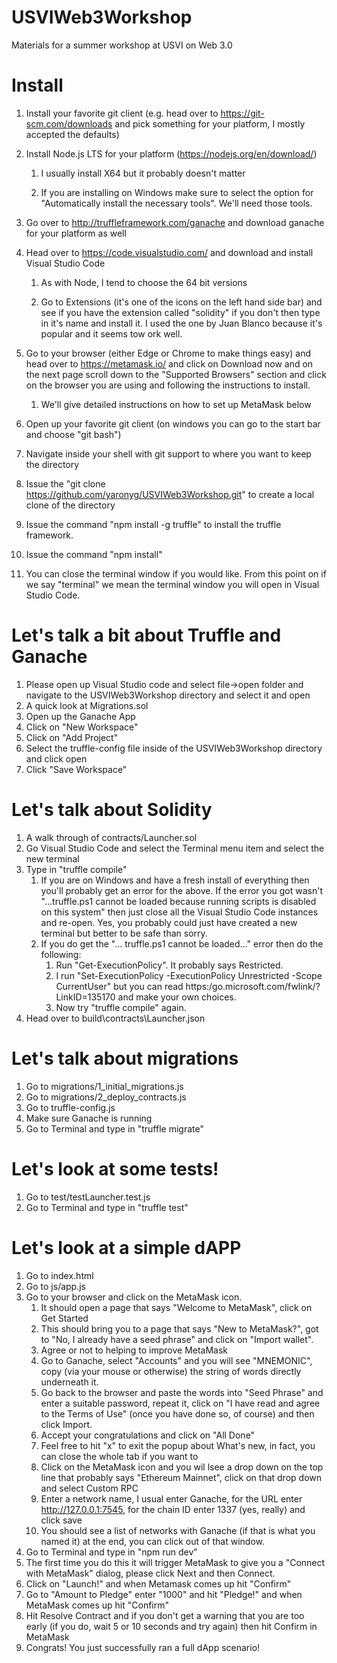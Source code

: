 # USVIWeb3Workshop
Materials for a summer workshop at USVI on Web 3.0

# Install
1. Install your favorite git client (e.g. head over to https://git-scm.com/downloads and pick something for your platform, I mostly accepted the defaults)

3. Install Node.js LTS for your platform (https://nodejs.org/en/download/)

   1. I usually install X64 but it probably doesn't matter

   2. If you are installing on Windows make sure to select the option for "Automatically install the necessary tools". We'll need those tools.

5. Go over to http://truffleframework.com/ganache and download ganache for your platform as well

5. Head over to https://code.visualstudio.com/ and download and install Visual Studio Code

   1. As with Node, I tend to choose the 64 bit versions

   2. Go to Extensions (it's one of the icons on the left hand side bar) and see if you have the extension called "solidity" if you don't then type in it's name and install it. I used the one by Juan Blanco because it's popular and it seems tow ork well.

4. Go to your browser (either Edge or Chrome to make things easy) and head over to https://metamask.io/ and click on Download now and on the next page scroll down to the "Supported Browsers" section and click on the browser you are using and following the instructions to install.
   
    1. We'll give detailed instructions on how to set up MetaMask below

1. Open up your favorite git client (on windows you can go to the start bar and choose "git bash")
3. Navigate inside your shell with git support to where you want to keep the directory
4. Issue the "git clone https://github.com/yaronyg/USVIWeb3Workshop.git" to create a local clone of the directory
5. Issue the command "npm install -g truffle" to install the truffle framework.
1. Issue the command "npm install"
5. You can close the terminal window if you would like. From this point on if we say "terminal" we mean the terminal window you will open in Visual Studio Code.

# Let's talk a bit about Truffle and Ganache
1. Please open up Visual Studio code and select file->open folder and navigate to the USVIWeb3Workshop directory and select it and open
1. A quick look at Migrations.sol
2. Open up the Ganache App
3. Click on "New Workspace"
4. Click on "Add Project"
5. Select the truffle-config file inside of the USVIWeb3Workshop directory and click open
6. Click "Save Workspace"

# Let's talk about Solidity
1. A walk through of contracts/Launcher.sol
2. Go Visual Studio Code and select the Terminal menu item and select the new terminal
3. Type in "truffle compile"
   1. If you are on Windows and have a fresh install of everything then you'll probably get an error for the above. If the error you got wasn't "...truffle.ps1 cannot be loaded because running scripts is disabled on this system" then just close all the Visual Studio Code instances and re-open. Yes, you probably could just have created a new terminal but better to be safe than sorry.
   2. If you do get the "... truffle.ps1 cannot be loaded..." error then do the following:
      1. Run "Get-ExecutionPolicy". It probably says Restricted.
      2. I run "Set-ExecutionPolicy -ExecutionPolicy Unrestricted -Scope CurrentUser" but you can read  https:/go.microsoft.com/fwlink/?LinkID=135170 and make your own choices.
      3. Now try "truffle compile" again.
4. Head over to build\contracts\Launcher.json

# Let's talk about migrations
1. Go to migrations/1_initial_migrations.js
2. Go to migrations/2_deploy_contracts.js
3. Go to truffle-config.js
4. Make sure Ganache is running
5. Go to Terminal and type in "truffle migrate"

# Let's look at some tests!
1. Go to test/testLauncher.test.js
2. Go to Terminal and type in "truffle test"

# Let's look at a simple dAPP
1. Go to index.html
3. Go to js/app.js
5. Go to your browser and click on the MetaMask icon.
   1. It should open a page that says "Welcome to MetaMask", click on Get Started
   2. This should bring you to a page that says "New to MetaMask?", got to "No, I already have a seed phrase" and click on "Import wallet".
   3. Agree or not to helping to improve MetaMask
   4. Go to Ganache, select "Accounts" and you will see "MNEMONIC", copy (via your mouse or otherwise) the string of words directly underneath it.
   5. Go back to the browser and paste the words into "Seed Phrase" and enter a suitable password, repeat it, click on "I have read and agree to the Terms of Use" (once you have done so, of course) and then click Import.
   6. Accept your congratulations and click on "All Done"
   7. Feel free to hit "x" to exit the popup about What's new, in fact, you can close the whole tab if you want to
   8. Click on the MetaMask icon and you wil lsee a drop down on the top line that probably says "Ethereum Mainnet", click on that drop down and select Custom RPC
   9. Enter a network name, I usual enter Ganache, for the URL enter http://127.0.0.1:7545, for the chain ID enter 1337 (yes, really) and click save
   10. You should see a list of networks with Ganache (if that is what you named it) at the end, you can click out of that window.
6. Go to Terminal and type in "npm run dev"
7. The first time you do this it will trigger MetaMask to give you a "Connect with MetaMask" dialog, please click Next and then Connect.
8. Click on "Launch!" and when Metamask comes up hit "Confirm"
9. Go to "Amount to Pledge" enter "1000" and hit "Pledge!" and when MetaMask comes up hit "Confirm"
10. Hit Resolve Contract and if you don't get a warning that you are too early (if you do, wait 5 or 10 seconds and try again) then hit Confirm in MetaMask
11. Congrats! You just successfully ran a full dApp scenario!
